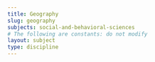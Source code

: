 ```yaml
---
title: Geography
slug: geography
subjects: social-and-behavioral-sciences
# The following are constants: do not modify
layout: subject
type: discipline
---
```

